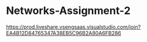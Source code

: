 # Networks-Assignment-2


https://prod.liveshare.vsengsaas.visualstudio.com/join?EA4B12D84765347A38EB5C96B2A80A6FB286
